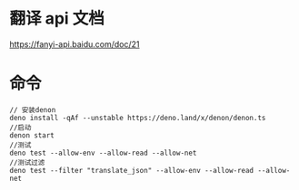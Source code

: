# 翻译 api 文档

https://fanyi-api.baidu.com/doc/21

# 命令

```
// 安装denon 
deno install -qAf --unstable https://deno.land/x/denon/denon.ts
//启动
denon start
//测试
deno test --allow-env --allow-read --allow-net
//测试过滤
deno test --filter "translate_json" --allow-env --allow-read --allow-net
```
